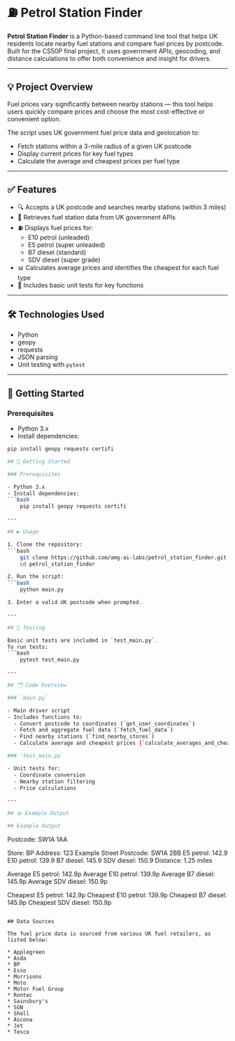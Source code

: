 # ⛽ Petrol Station Finder

**Petrol Station Finder** is a Python-based command line tool that helps UK residents locate nearby fuel stations and compare fuel prices by postcode. Built for the CS50P final project, it uses government APIs, geocoding, and distance calculations to offer both convenience and insight for drivers.

---

## 💡 Project Overview

Fuel prices vary significantly between nearby stations — this tool helps users quickly compare prices and choose the most cost-effective or convenient option.

The script uses UK government fuel price data and geolocation to:
- Fetch stations within a 3-mile radius of a given UK postcode
- Display current prices for key fuel types
- Calculate the average and cheapest prices per fuel type

---

## ✅ Features

- 🔍 Accepts a UK postcode and searches nearby stations (within 3 miles)
- 📍 Retrieves fuel station data from UK government APIs
- ⛽ Displays fuel prices for:
  - E10 petrol (unleaded)
  - E5 petrol (super unleaded)
  - B7 diesel (standard)
  - SDV diesel (super grade)
- 📊 Calculates average prices and identifies the cheapest for each fuel type
- 🧪 Includes basic unit tests for key functions

---

## 🛠️ Technologies Used

- Python
- geopy
- requests
- JSON parsing
- Unit testing with `pytest`

---

## 🚀 Getting Started

### Prerequisites

- Python 3.x
- Install dependencies:

```bash
pip install geopy requests certifi

## 🚀 Getting Started

### Prerequisites

- Python 3.x  
- Install dependencies:
```bash
    pip install geopy requests certifi

---

## ▶️ Usage

1. Clone the repository:
```bash
    git clone https://github.com/amg-ai-labs/petrol_station_finder.git  
    cd petrol_station_finder

2. Run the script:
```bash
    python main.py

3. Enter a valid UK postcode when prompted.

---

## 🧪 Testing

Basic unit tests are included in `test_main.py`.  
To run tests:
```bash
    pytest test_main.py

---

## 🗂️ Code Overview

### `main.py`

- Main driver script  
- Includes functions to:
  - Convert postcode to coordinates (`get_user_coordinates`)
  - Fetch and aggregate fuel data (`fetch_fuel_data`)
  - Find nearby stations (`find_nearby_stores`)
  - Calculate average and cheapest prices (`calculate_averages_and_cheapest`)

### `test_main.py`

- Unit tests for:
  - Coordinate conversion
  - Nearby station filtering
  - Price calculations

---

## 📊 Example Output

## Example Output

```
Postcode: SW1A 1AA

Store: BP
Address: 123 Example Street
Postcode: SW1A 2BB
E5 petrol: 142.9
E10 petrol: 139.9
B7 diesel: 145.9
SDV diesel: 150.9
Distance: 1.25 miles

Average E5 petrol: 142.9p
Average E10 petrol: 139.9p
Average B7 diesel: 145.9p
Average SDV diesel: 150.9p

Cheapest E5 petrol: 142.9p
Cheapest E10 petrol: 139.9p
Cheapest B7 diesel: 145.9p
Cheapest SDV diesel: 150.9p
```

## Data Sources

The fuel price data is sourced from various UK fuel retailers, as listed below:

* Applegreen
* Asda
* BP
* Esso
* Morrisons
* Moto
* Motor Fuel Group
* Rontec
* Sainsbury's
* SGN
* Shell
* Ascona
* Jet
* Tesco
